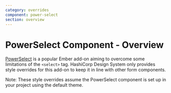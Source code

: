 ```yaml
---
category: overrides
component: power-select
section: overview
---
```


# PowerSelect Component - Overview

[PowerSelect](https://ember-power-select.com/) is a popular Ember add-on aiming to overcome some limitations of the `<select>` tag. HashiCorp Design System only provides style overrides for this add-on to keep it in line with other form components.

Note: These style overrides assume the PowerSelect component is set up in your project using the default theme.